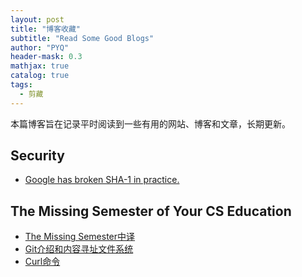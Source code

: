 ```yaml
---
layout: post
title: "博客收藏"
subtitle: "Read Some Good Blogs"
author: "PYQ"
header-mask: 0.3
mathjax: true
catalog: true
tags:
  - 剪藏
---
```

本篇博客旨在记录平时阅读到一些有用的网站、博客和文章，长期更新。
## Security
- [Google has broken SHA-1 in practice.](https://shattered.io/)

## The Missing Semester of Your CS Education
- [The Missing Semester中译](https://missing-semester-cn.github.io/)
- [Git介绍和内容寻址文件系统](https://linianhui.github.io/git/)
- [Curl命令](https://www.ruanyifeng.com/blog/2019/09/curl-reference.html)
